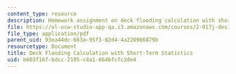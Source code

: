 ```yaml
---
content_type: resource
description: Homework assignment on deck flooding calculation with short-term statistics.
file: https://ol-ocw-studio-app-qa.s3.amazonaws.com/courses/2-017j-design-of-electromechanical-robotic-systems-fall-2009/b603f16fbdcc2195c4a16646fcfc2de4_MIT2_017JF09_p18.pdf
file_type: application/pdf
parent_uid: 93ea44dc-663a-95f3-02d4-4a220966879b
resourcetype: Document
title: Deck Flooding Calculation with Short-Term Statistics
uid: b603f16f-bdcc-2195-c4a1-6646fcfc2de4
---
```

